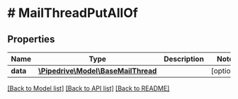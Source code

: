 # # MailThreadPutAllOf

## Properties

Name | Type | Description | Notes
------------ | ------------- | ------------- | -------------
**data** | [**\Pipedrive\Model\BaseMailThread**](BaseMailThread.md) |  | [optional]

[[Back to Model list]](../../README.md#models) [[Back to API list]](../../README.md#endpoints) [[Back to README]](../../README.md)
